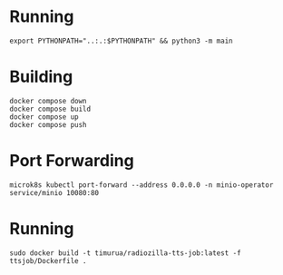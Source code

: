 # Running
```
export PYTHONPATH="..:.:$PYTHONPATH" && python3 -m main
```

# Building
```
docker compose down
docker compose build
docker compose up
docker compose push
```

# Port Forwarding
```
microk8s kubectl port-forward --address 0.0.0.0 -n minio-operator service/minio 10080:80
```

# Running
```
sudo docker build -t timurua/radiozilla-tts-job:latest -f ttsjob/Dockerfile .

